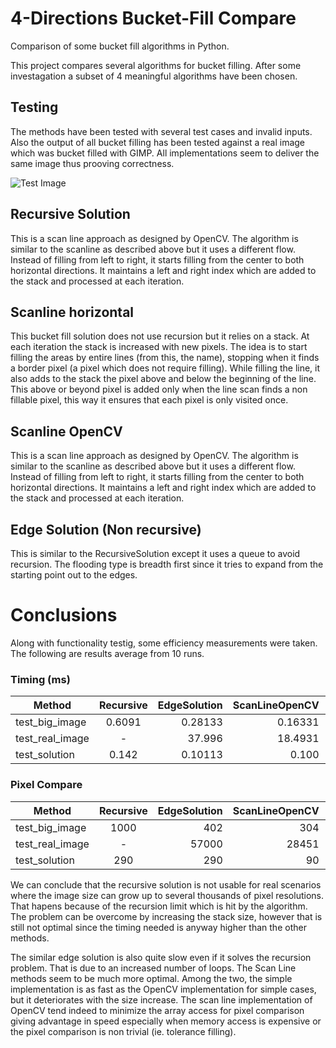 # 4-Directions Bucket-Fill Compare
Comparison of some bucket fill algorithms in Python.

This project compares several algorithms for bucket filling. After some investagation 
a subset of 4 meaningful algorithms have been chosen. 

## Testing

The methods have been tested with several test cases and invalid inputs. Also the output
of all bucket filling has been tested against a real image which was bucket filled with GIMP.
All implementations seem to deliver the same image thus prooving correctness.

![Test Image][test_image]

[test_image]: https://github.com/szandara/BucketFillCompare/blob/master/test_kayak_res.jpg

## Recursive Solution
This is a scan line approach as designed by OpenCV. The algorithm is similar to
the scanline as described above but it uses a different flow. Instead of filling
from left to right, it starts filling from the center to both horizontal directions.
It maintains a left and right index which are added to the stack and processed
at each iteration.

## Scanline horizontal

This bucket fill solution does not use recursion but it relies on a stack.
At each iteration the stack is increased with new pixels. The idea is to start
filling the areas by entire lines (from this, the name), stopping when
it finds a border pixel (a pixel which does not require filling). While filling
the line, it also adds to the stack the pixel above and below the beginning of the line.
This above or beyond pixel is added only when the line scan finds a non fillable pixel,
this way it ensures that each pixel is only visited once.

## Scanline OpenCV
This is a scan line approach as designed by OpenCV. The algorithm is similar to
the scanline as described above but it uses a different flow. Instead of filling
from left to right, it starts filling from the center to both horizontal directions.
It maintains a left and right index which are added to the stack and processed
at each iteration.

## Edge Solution (Non recursive)
This is similar to the RecursiveSolution except it uses a queue to avoid
recursion. The flooding type is breadth first since it tries to expand
from the starting point out to the edges.

# Conclusions

Along with functionality testig, some efficiency measurements were taken. The following
are results average from 10 runs.

### Timing (ms)

| Method         | Recursive  | EdgeSolution  | ScanLineOpenCV | ScanLineWikipedia |
| -------------  |:----------:| -------------:| --------------:| -----------------:|
| test_big_image |0.6091      | 0.28133       | 0.16331        | 0.16188           |
| test_real_image|-           | 37.996        | 18.4931        | 30.6818           |
| test_solution  |0.142       | 0.10113       | 0.100          | 0.1018            |


### Pixel Compare 

| Method         | Recursive  | EdgeSolution  | ScanLineOpenCV | ScanLineWikipedia |
| -------------  |:----------:| -------------:| --------------:| -----------------:|
| test_big_image |1000        | 402           | 304            | 308               |
| test_real_image|-           | 57000         | 28451          | 54671             |
| test_solution  |290         | 290           | 90             | 163               |


We can conclude that the recursive solution is not usable for real scenarios where the image size can grow up to several
thousands of pixel resolutions. That hapens because of the recursion limit which is hit by the algorithm. The problem
can be overcome by increasing the stack size, however that is still not optimal since the timing needed is anyway
higher than the other methods.

The similar edge solution is also quite slow even if it solves the recursion problem. That is due to an increased number of
loops. The Scan Line methods seem to be much more optimal. Among the two, the simple implementation is as fast
as the OpenCV implementation for simple cases, but it deteriorates with the size increase. The scan line implementation
 of OpenCV tend indeed to minimize the array access for pixel comparison giving  advantage in speed especially 
when memory access is expensive or the pixel comparison is non trivial (ie. tolerance filling).
